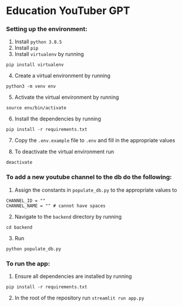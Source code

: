 # Education YouTuber GPT

### Setting up the environment:
1. Install `python 3.8.5`
2. Install `pip`
3. Install `virtualenv` by running 
```
pip install virtualenv
```

4. Create a virtual environment by running 
```
python3 -m venv env
```
5. Activate the virtual environment by running 
```
source env/bin/activate
```
6. Install the dependencies by running 
```
pip install -r requirements.txt
```
7. Copy the `.env.example` file to `.env` and fill in the appropriate values

8. To deactivate the virtual environment run 
```
deactivate
```

 
### To add a new youtube channel to the db do the following:
1. Assign the constants in `populate_db.py` to the appropriate values to 
```
CHANNEL_ID = ""
CHANNEL_NAME = "" # cannot have spaces
```
2. Navigate to the `backend` directory by running 
```
cd backend
```
3. Run 
```
python populate_db.py
```

### To run the app:
1. Ensure all dependencies are installed by running 
```
pip install -r requirements.txt
```

2. In the root of the repository run `streamlit run app.py`
